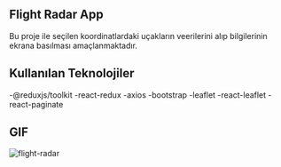 ## Flight Radar App

Bu proje ile seçilen koordinatlardaki uçakların veerilerini alıp bilgilerinin ekrana basılması amaçlanmaktadır.

## Kullanılan Teknolojiler

-@reduxjs/toolkit
-react-redux
-axios
-bootstrap
-leaflet
-react-leaflet
-react-paginate

## GIF

![flight-radar](./src/assets/flight-radar.gif)
